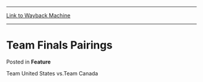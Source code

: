 
---
[Link to Wayback Machine](https://web.archive.org/web/20211201013809/https://magic.wizards.com/en/articles/archive/feature/team-finals-pairings-2000-01-01)

[_metadata_:wayback_url]:- "https://magic.wizards.com/en/articles/archive/feature/team-finals-pairings-2000-01-01"
[_metadata_:wayback_raw_url]:- "https://web.archive.org/web/20211201013809id_/https://magic.wizards.com/en/articles/archive/feature/team-finals-pairings-2000-01-01"
[_metadata_:wayback_capture_timestamp]:- "2021-12-01 01:38:09+00:00"
[_metadata_:publish_date]:- "2000-01-01"
[_metadata_:description]:- "Team United States vs.Team Canada"
[_metadata_:generator]:- "Drupal 7 (http://drupal.org)"
---


Team Finals Pairings
====================



 Posted in **Feature**












Team United States vs.Team Canada








